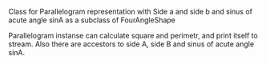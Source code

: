 Class for Parallelogram representation with Side a and side b and sinus of acute angle sinA as a subclass of FourAngleShape

Parallelogram instanse can calculate square and perimetr, and print itself to stream.
Also there are accestors to side A, side B and sinus of acute angle sinA.